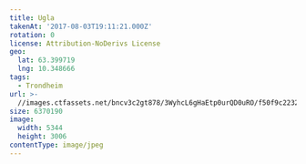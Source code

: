 ```yaml
---
title: Ugla
takenAt: '2017-08-03T19:11:21.000Z'
rotation: 0
license: Attribution-NoDerivs License
geo:
  lat: 63.399719
  lng: 10.348666
tags:
  - Trondheim
url: >-
  //images.ctfassets.net/bncv3c2gt878/3WyhcL6gHaEtp0urQD0uRO/f50f9c223215b5913b4603d51877f867/ugla_36270965081_o
size: 6370190
image:
  width: 5344
  height: 3006
contentType: image/jpeg
---
```


